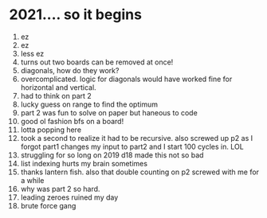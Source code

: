 # 2021.... so it begins

1) ez
2) ez
3) less ez
4) turns out two boards can be removed at once!
4) diagonals, how do they work?
5) overcomplicated. logic for diagonals would have worked fine for horizontal and vertical.
6) had to think on part 2
7) lucky guess on range to find the optimum
8) part 2 was fun to solve on paper but haneous to code
9) good ol fashion bfs on a board!
10) lotta popping here
11) took a second to realize it had to be recursive. also screwed up p2 as I forgot part1 changes my input to part2 and I start 100 cycles in. LOL
12) struggling for so long on 2019 d18 made this not so bad
13) list indexing hurts my brain sometimes
14) thanks lantern fish. also that double counting on p2 screwed with me for a while
15) why was part 2 so hard. 
16) leading zeroes ruined my day
17) brute force gang
